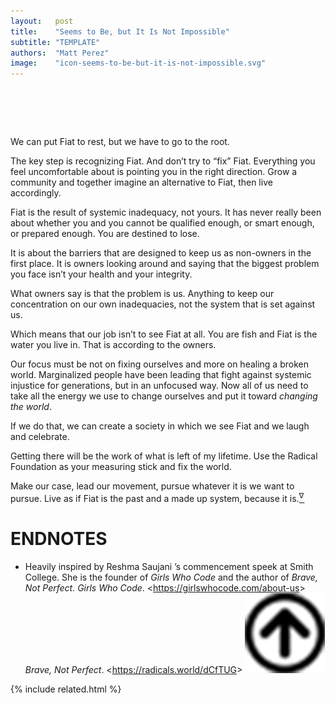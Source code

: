 ```yaml
---
layout:   post
title:    "Seems to Be, but It Is Not Impossible"
subtitle: "TEMPLATE"
authors:  "Matt Perez"
image:    "icon-seems-to-be-but-it-is-not-impossible.svg"
---
```


<div style="display:none;">
 <p>We can put Fiat to rest.</p>
</div>

<h1>&nbsp;</h1>
 <p>We can put <span class='_paradigm'>Fiat</span> to rest, but we have to go to the root.</p>
 <p>The key step is recognizing <span class='_paradigm'>Fiat</span>.  And don’t try to “fix” <span class='_paradigm'>Fiat</span>.  Everything you feel uncomfortable about is pointing you in the right direction. Grow a community and together imagine an alternative to <span class='_paradigm'>Fiat</span>, then live accordingly.</p>
 <p><span class='_paradigm'>Fiat</span> is the result of systemic inadequacy, not yours. It has never really been about whether you and you cannot be qualified enough, or smart enough, or prepared enough. You are destined to lose.</p>
 <p>It is about the barriers that are designed to keep us as non-owners in the first place. It is owners looking around and saying that the biggest problem you face isn’t your health and your integrity.</p>
 <p>What owners say is that the problem is us. Anything to keep our concentration on our own inadequacies, not the system that is set against us.</p>
 <p>Which means that our job isn’t to see <span class='_paradigm'>Fiat</span> at all. You are fish and <span class='_paradigm'>Fiat</span> is the water you live in. That is according to the owners.</p>
 <p>Our focus must be not on fixing ourselves and more on healing a broken world. Marginalized people have been leading that fight against systemic injustice for generations, but in an unfocused way. Now all of us need to take all the energy we use to change ourselves and put it toward <em>changing the world</em>.</p>
 <p>If we do that, we can create a society in which we see <span class='_paradigm'>Fiat</span> and we laugh and celebrate.</p>
 <p>Getting there will be the work of what is left of my  lifetime. Use the <span class='_paradigm'>Radical</span> Foundation as your measuring stick and fix the world.</p>
 <p>Make our case, lead our movement, pursue whatever it is we want to pursue. Live as if <span class='_paradigm'>Fiat</span> is the past and a made up system, because it is.<a href="#en01"><sup id="bm01">&nabla;&hairsp;</sup></a></p>

<h1 class="_section">ENDNOTES</h1>
 <ul>
  <li id="en01">
   <p class="_list-item">
    Heavily inspired by Reshma Saujani &rsquo;s commencement speek at Smith College. She is the founder of <em>Girls Who Code</em> and the author of <em>Brave, Not Perfect.</em>
    <em>Girls Who Code</em>.
    &lt;<a href="https://girlswhocode.com/about-us" target="_blank">https://girlswhocode.com/about-us</a>&gt;
    <em>Brave, Not Perfect</em>.
    &lt;<a href="https://radicals.world/dCfTUG" target="_blank">https://radicals.world/dCfTUG</a>&gt;
    <a class="_uparrow" href="#bm01"><img src="/assets/img/arrow-up-icon.png"></a>
   </p>
  </li>
 </ul>

{% include related.html %}
